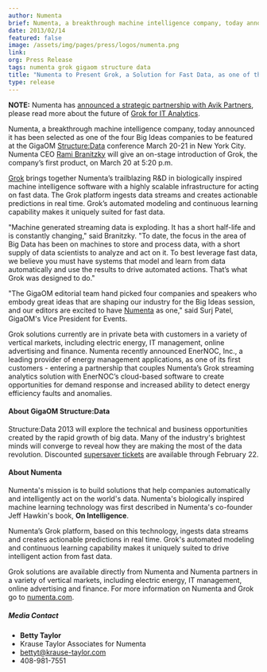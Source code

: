 ```yaml
---
author: Numenta
brief: Numenta, a breakthrough machine intelligence company, today announced it has been selected as one of the four Big Ideas companies to be featured at the
date: 2013/02/14
featured: false
image: /assets/img/pages/press/logos/numenta.png
link:
org: Press Release
tags: numenta grok gigaom structure data
title: "Numenta to Present Grok, a Solution for Fast Data, as one of the Big Ideas at the GigaOM Structure:Data Conference on March 20, 2013"
type: release
---
```


**NOTE:** Numenta has [announced a strategic partnership with Avik Partners](/press/numenta-announces-licensing-of-grok-for-it-to-avik-partners.html),
please read more about the future of
[Grok for IT Analytics](http://grokstream.com).

Numenta, a breakthrough machine intelligence company, today announced it has
been selected as one of the four Big Ideas companies to be featured at the
GigaOM <a href="http://event.gigaom.com/structuredata/">Structure:Data</a>
conference March 20-21 in New York City.  Numenta CEO
<a href="http://event.gigaom.com/structuredata/speakers/%20">Rami Branitzky</a>
will give an on-stage introduction of Grok, the company’s first product, on
March 20 at 5:20 p.m.

[Grok](/grok/) brings together Numenta’s
trailblazing R&amp;D in biologically inspired machine intelligence software with
a highly scalable infrastructure for acting on fast data. The Grok platform
ingests data streams and creates actionable predictions in real time. Grok’s
automated modeling and continuous learning capability makes it uniquely suited
for fast data.

"Machine generated streaming data is exploding. It has a short half-life and is
constantly changing," said Branitzky. "To date, the focus in the area of Big
Data has been on machines to store and process data, with a short supply of data
scientists to analyze and act on it. To best leverage fast data, we believe you
must have systems that model and learn from data automatically and use the
results to drive automated actions. That’s what Grok was designed to do."

"The GigaOM editorial team hand picked four companies and speakers who embody
great ideas that are shaping our industry for the Big Ideas session, and our
editors are excited to have
<a href="http://gigaom.com/2013/01/29/palm-creators-brain-mimicking-software-helps-manage-the-smart-grid/">Numenta</a>
as one," said Surj Patel, GigaOM's Vice President for Events.

Grok solutions currently are in private beta with customers in a variety of
vertical markets, including electric energy, IT management, online advertising
and finance.  Numenta recently announced EnerNOC, Inc., a leading provider
of energy management applications, as one of its first
customers - entering a partnership that couples Numenta’s Grok streaming
analytics solution with EnerNOC’s cloud-based software to create opportunities
for demand response and increased ability to detect energy efficiency faults
and anomalies.

#### About GigaOM Structure:Data

Structure:Data 2013 will explore the technical and business opportunities
created by the rapid growth of big data. Many of the industry's brightest minds
will converge to reveal how they are making the most of the data revolution.
Discounted
<a href="http://event.gigaom.com/structuredata/registration/">supersaver tickets</a>
are available through February 22.


#### About Numenta

Numenta's mission is to build solutions that help companies automatically and
intelligently act on the world's data.  Numenta's biologically inspired machine
learning technology was first described in Numenta's co-founder Jeff Hawkin's
book, **On Intelligence**.

Numenta’s Grok platform, based on this technology, ingests data streams and
creates actionable predictions in real time. Grok's automated modeling and
continuous learning capability makes it uniquely suited to drive intelligent
action from fast data.

Grok solutions are available directly from Numenta and Numenta partners in a
variety of vertical markets, including electric energy, IT management, online
advertising and finance. For more information on Numenta and Grok go to
[numenta.com](/).

##### Media Contact
* **Betty Taylor**
* Krause Taylor Associates for Numenta
* [bettyt@krause-taylor.com](mailto:bettyt@krause-taylor.com)
* 408-981-7551
